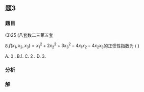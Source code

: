 ## 题3
### 题目
(3)25 (八套数二三第五套 

8.$f( {{x}_{1},{x}_{2},{x}_{3}})  = {x}_{1}^{2} + 2{x}_{2}^{2} + 3{x}_{3}^{2} - 4{x}_{1}{x}_{2} - 4{x}_{2}{x}_{3}$的正惯性指数为 (   )

A. 0 . B.1. C. 2 . D. 3.
### 分析

### 解